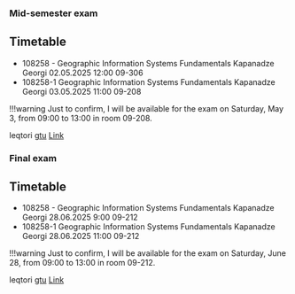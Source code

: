### Mid-semester exam

## Timetable

- 108258 - Geographic Information Systems Fundamentals Kapanadze Georgi 02.05.2025 12:00 09-306
- 108258-1 Geographic Information Systems Fundamentals Kapanadze Georgi 03.05.2025 11:00 09-208

!!!warning
    Just to confirm, I will be available for the exam on Saturday, May 3, from 09:00 to 13:00 in room 09-208. 


leqtori [gtu](https://leqtori.gtu.ge/2022__2023/I/B/info) [Link](http://leqtori.gtu.ge:9000/public/08%20%E1%83%98%E1%83%9C%E1%83%A4%E1%83%9D%E1%83%A0%E1%83%9B%E1%83%90%E1%83%A2%E1%83%98%E1%83%99%E1%83%98%E1%83%A1%E1%83%90%20%E1%83%93%E1%83%90%20%E1%83%9B%E1%83%90%E1%83%A0%E1%83%97%E1%83%95%E1%83%98%E1%83%A1%20%E1%83%A1%E1%83%98%E1%83%A1%E1%83%A2%E1%83%94%E1%83%9B%E1%83%94%E1%83%91%E1%83%98%E1%83%A1%20%E1%83%A4%E1%83%90%E1%83%99%E1%83%A3%E1%83%9A%E1%83%A2%E1%83%94%E1%83%A2%E1%83%98-08%20Faculty%20of%20Informatics%20and%20Management%20Systems_17.04.25.pdf)

### Final exam

## Timetable

- 108258 - Geographic Information Systems Fundamentals Kapanadze Georgi 28.06.2025 9:00 09-212
- 108258-1 Geographic Information Systems Fundamentals Kapanadze Georgi 28.06.2025 11:00 09-212


!!!warning
    Just to confirm, I will be available for the exam on Saturday, June 28, from 09:00 to 13:00 in room 09-212. 

leqtori [gtu](https://leqtori.gtu.ge/2022__2023/I/B/info) [Link](http://leqtori.gtu.ge:9000/public/08%20%E1%83%98%E1%83%9C%E1%83%A4%E1%83%9D%E1%83%A0%E1%83%9B%E1%83%90%E1%83%A2%E1%83%98%E1%83%99%E1%83%98%E1%83%A1%E1%83%90%20%E1%83%93%E1%83%90%20%E1%83%9B%E1%83%90%E1%83%A0%E1%83%97%E1%83%95%E1%83%98%E1%83%A1%20%E1%83%A1%E1%83%98%E1%83%A1%E1%83%A2%E1%83%94%E1%83%9B%E1%83%94%E1%83%91%E1%83%98%E1%83%A1%20%E1%83%A4%E1%83%90%E1%83%99%E1%83%A3%E1%83%9A%E1%83%A2%E1%83%94%E1%83%A2%E1%83%98-08%20Faculty%20of%20Informatics%20and%20Management%20Systems_18_06_25.pdf)